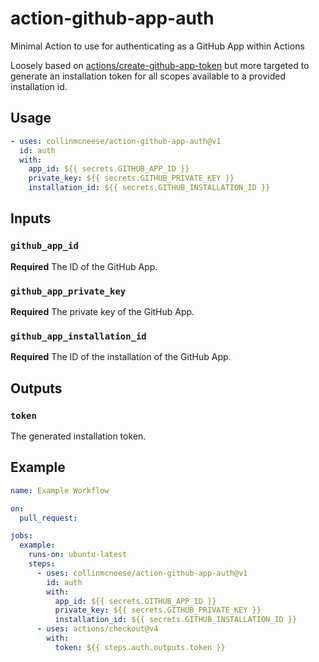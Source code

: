 # action-github-app-auth

Minimal Action to use for authenticating as a GitHub App within Actions

Loosely based on [actions/create-github-app-token](https://github.com/actions/create-github-app-token) but more targeted to generate an installation token for all scopes available to a provided installation id.

## Usage

```yaml
- uses: collinmcneese/action-github-app-auth@v1
  id: auth
  with:
    app_id: ${{ secrets.GITHUB_APP_ID }}
    private_key: ${{ secrets.GITHUB_PRIVATE_KEY }}
    installation_id: ${{ secrets.GITHUB_INSTALLATION_ID }}
```

## Inputs

### `github_app_id`

**Required** The ID of the GitHub App.

### `github_app_private_key`

**Required** The private key of the GitHub App.

### `github_app_installation_id`

**Required** The ID of the installation of the GitHub App.

## Outputs

### `token`

The generated installation token.

## Example

```yaml
name: Example Workflow

on:
  pull_request:

jobs:
  example:
    runs-on: ubuntu-latest
    steps:
      - uses: collinmcneese/action-github-app-auth@v1
        id: auth
        with:
          app_id: ${{ secrets.GITHUB_APP_ID }}
          private_key: ${{ secrets.GITHUB_PRIVATE_KEY }}
          installation_id: ${{ secrets.GITHUB_INSTALLATION_ID }}
      - uses: actions/checkout@v4
        with:
          token: ${{ steps.auth.outputs.token }}
```
